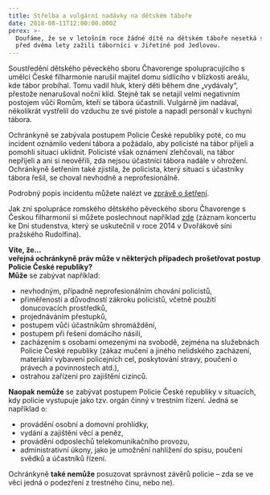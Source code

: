 ```yaml
---
title: Střelba a vulgární nadávky na dětském táboře
date: 2018-08-11T12:00:00.000Z
perex: >-
  Doufáme, že se v letošním roce žádné dítě na dětském táboře nesetká s tím, co
  před dvěma lety zažili táborníci v Jiřetíně pod Jedlovou.
---
```




Soustředění dětského pěveckého sboru Čhavorenge spolupracujícího s umělci České filharmonie narušil majitel domu sídlícího v blízkosti areálu, kde tábor probíhal. Tomu vadil hluk, který děti během dne „vydávaly“, přestože nenarušoval noční klid. Stejně tak se netajil velmi negativním postojem vůči Romům, kteří se tábora účastnili. Vulgárně jim nadával, několikrát vystřelil do vzduchu ze své pistole a napadl personál v kuchyni tábora.



Ochránkyně se zabývala postupem Policie České republiky poté, co mu incident oznámilo vedení tábora a požádalo, aby policisté na tábor přijeli a pomohli situaci uklidnit. Policisté však oznámení zlehčovali, na tábor nepřijeli a ani si neověřili, zda nejsou účastníci tábora nadále v ohrožení. Ochránkyně šetřením také zjistila, že policista, který situaci s účastníky tábora řešil, se choval nevhodně a neprofesionálně.



Podrobný popis incidentu můžete nalézt ve [zprávě o šetření](http://eso.ochrance.cz/Nalezene/Edit/4972).



Jak zní spolupráce romského dětského pěveckého sboru Čhavorenge s Českou filharmonií si můžete poslechnout například [zde](https://www.youtube.com/watch?v=bBl7ThAaCgc) (záznam koncertu ke Dni studenstva, který se uskutečnil v roce 2014 v Dvořákově síni pražského Rudolfina). 



**Víte, že…  
veřejná ochránkyně práv může v některých případech prošetřovat postup Policie České republiky?**  
**Může** se zabývat například:


- nevhodným, případně neprofesionálním chování policistů,
- přiměřeností a důvodností zákroku policistů, včetně použití donucovacích prostředků,
- projednáváním přestupků,
- postupem vůči účastníkům shromáždění,
- postupem při řešení domácího násilí,
- zacházením s osobami omezenými na svobodě, zejména na služebnách Policie České republiky (zákaz mučení a jiného nelidského zacházení, materiální vybavení policejních cel, poskytování stravy, poučení o právech a povinnostech atd.),
- ostrahou zařízení pro zajištění cizinců.



**Naopak nemůže** se zabývat postupem Policie České republiky v situacích, kdy policie vystupuje jako tzv. orgán činný v trestním řízení. Jedná se například o: 




- provádění osobní a domovní prohlídky,
- vydání a zajištění věcí a peněz, 
- provádění odposlechů telekomunikačního provozu, 
- administrativní úkony, jako je umožnění nahlížení do spisu, poučení svědků a účastníků řízení.



Ochránkyně **také nemůže** posuzovat správnost závěrů policie – zda se ve věci jedná o podezření z trestného činu, nebo ne). 


